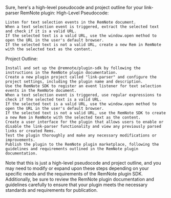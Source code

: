 <!-- @format -->

Sure, here's a high-level pseudocode and project outline for your link-parser RemNote plugin:
High-Level Pseudocode:

    Listen for text selection events in the RemNote document.
    When a text selection event is triggered, extract the selected text and check if it is a valid URL.
    If the selected text is a valid URL, use the window.open method to open the URL in the user's default browser.
    If the selected text is not a valid URL, create a new Rem in RemNote with the selected text as the content.

Project Outline:

    Install and set up the @remnote/plugin-sdk by following the instructions in the RemNote plugin documentation.
    Create a new plugin project called "link-parser" and configure the project settings, including the plugin name and description.
    Use the RemNote SDK to register an event listener for text selection events in the RemNote document.
    When a text selection event is triggered, use regular expressions to check if the selected text is a valid URL.
    If the selected text is a valid URL, use the window.open method to open the URL in the user's default browser.
    If the selected text is not a valid URL, use the RemNote SDK to create a new Rem in RemNote with the selected text as the content.
    Create a user interface for the plugin that allows users to enable or disable the link-parser functionality and view any previously parsed links or created Rems.
    Test the plugin thoroughly and make any necessary modifications or improvements.
    Publish the plugin to the RemNote plugin marketplace, following the guidelines and requirements outlined in the RemNote plugin documentation.

Note that this is just a high-level pseudocode and project outline, and you may need to modify or expand upon these steps depending on your specific needs and the requirements of the RemNote plugin SDK. Additionally, be sure to review the RemNote plugin documentation and guidelines carefully to ensure that your plugin meets the necessary standards and requirements for publication.
